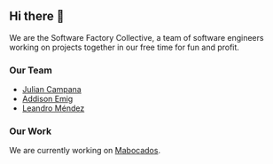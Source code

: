 ## Hi there 👋

We are the Software Factory Collective, a team of software engineers working on projects together in our free time for fun and profit.

### Our Team
- [Julian Campana](https://github.com/JCampana98)
- [Addison Emig](https://github.com/Pertempto)
- [Leandro Méndez](https://github.com/LeanMendez)

### Our Work
We are currently working on [Mabocados](https://github.com/software-factory-collective/mabocados).
<!--

**Here are some ideas to get you started:**

🙋‍♀️ A short introduction - what is your organization all about?
🌈 Contribution guidelines - how can the community get involved?
👩‍💻 Useful resources - where can the community find your docs? Is there anything else the community should know?
🍿 Fun facts - what does your team eat for breakfast?
🧙 Remember, you can do mighty things with the power of [Markdown](https://docs.github.com/github/writing-on-github/getting-started-with-writing-and-formatting-on-github/basic-writing-and-formatting-syntax)
-->
